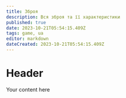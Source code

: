 ```yaml
---
title: Зброя
description: Вся зброя та її характеристики
published: true
date: 2023-10-21T05:54:15.409Z
tags: game, ua
editor: markdown
dateCreated: 2023-10-21T05:54:15.409Z
---
```


# Header
Your content here